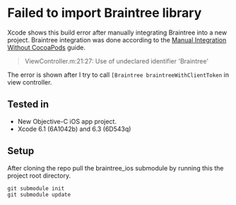 # Failed to import Braintree library

Xcode shows this build error after manually integrating Braintree into a new project. Braintree integration was done according to the [Manual Integration Without CocoaPods](https://github.com/braintree/braintree_ios/blob/master/Docs/Manual%20Integration.md) guide.

> ViewController.m:21:27: Use of undeclared identifier 'Braintree'

The error is shown after I try to call `[Braintree braintreeWithClientToken` in view controller. 

## Tested in

* New Objective-C iOS app project.
* Xcode 6.1 (6A1042b) and 6.3 (6D543q)

## Setup

After cloning the repo pull the braintree_ios submodule by running this the project root directory.

    git submodule init
    git submodule update
    

